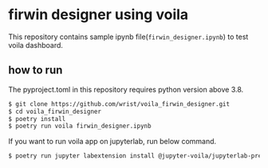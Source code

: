 # firwin designer using voila

This repository contains sample ipynb file(`firwin_designer.ipynb`) to test voila dashboard.

## how to run

The pyproject.toml in this repository requires python version above 3.8.

```sh
$ git clone https://github.com/wrist/voila_firwin_designer.git
$ cd voila_firwin_designer
$ poetry install
$ poetry run voila firwin_designer.ipynb
```

If you want to run voila app on jupyterlab, run below command.

```sh
$ poetry run jupyter labextension install @jupyter-voila/jupyterlab-preview
```
